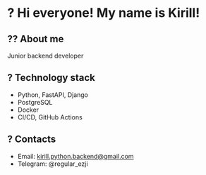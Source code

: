 # ? Hi everyone! My name is Kirill!

## ?‍? About me
Junior backend developer

## ? Technology stack
- Python, FastAPI, Django
- PostgreSQL
- Docker
- CI/CD, GitHub Actions

## ? Contacts
- Email: kirill.python.backend@gmail.com
- Telegram: @regular_ezji
